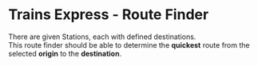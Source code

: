 # Trains Express - Route Finder

There are given Stations, each with defined destinations. <br>
This route finder should be able to determine the <b>quickest</b> route from the selected <b>origin</b> to the <b>destination</b>.
